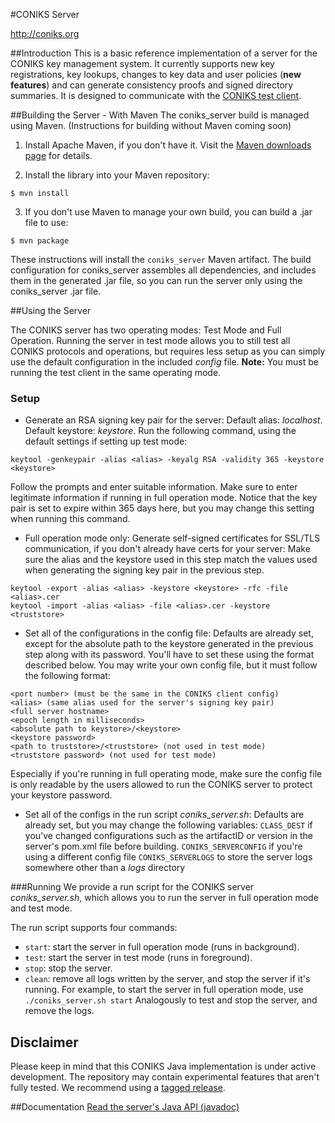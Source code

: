 #CONIKS Server

http://coniks.org

##Introduction
This is a basic reference implementation of a server for the CONIKS key management system. It currently supports new key registrations, key lookups, changes to key data and user policies (**new features**) and can generate consistency proofs and signed directory summaries. It is designed to communicate with the [CONIKS test client](https://github.com/coniks-sys/coniks-java/tree/master/coniks_test_client).

##Building the Server - With Maven
The coniks_server build is managed using Maven. (Instructions for building without Maven coming soon)

1) Install Apache Maven, if you don't have it. Visit the [Maven downloads page](https://maven.apache.org/download.cgi) for details.

2) Install the library into your Maven repository:

```$ mvn install```

3) If you don't use Maven to manage your own build, you can build a .jar file to use:

```$ mvn package```

These instructions will install the ``coniks_server`` Maven artifact.
The build configuration for coniks_server assembles all dependencies,
and includes them in the generated .jar file, so you can run the server
only using the coniks_server .jar file.

##Using the Server

The CONIKS server has two operating modes: Test Mode and Full Operation.
Running the server in test mode allows you to still test all CONIKS
protocols and operations, but requires less setup as you can simply use
the default configuration in the included *config* file.
**Note:** You must be running the test client in the same operating mode.

### Setup
- Generate an RSA signing key pair for the server:
Default alias: *localhost*. Default keystore: *keystore*.
Run the following command, using the default settings if setting up test mode:
```
keytool -genkeypair -alias <alias> -keyalg RSA -validity 365 -keystore <keystore>
```
Follow the prompts and enter suitable information. Make sure to enter
legitimate information if running
in full operation mode. Notice that the key pair is set to expire within 365 days here, but you may change this setting when running this command.
- Full operation mode only: Generate self-signed certificates for SSL/TLS
communication, if you don't already have certs for your server:
Make sure the alias and the keystore used in this step match the values used when generating the signing key pair in the previous step.
```
keytool -export -alias <alias> -keystore <keystore> -rfc -file <alias>.cer
keytool -import -alias <alias> -file <alias>.cer -keystore <truststore>
```
- Set all of the configurations in the config file:
Defaults are already set, except for the absolute path to the
keystore generated in the previous step along with its password.
You'll have to set these using the format described below.
You may write your own config file, but it must follow the following format:
```
<port number> (must be the same in the CONIKS client config)
<alias> (same alias used for the server's signing key pair)
<full server hostname>
<epoch length in milliseconds>
<absolute path to keystore>/<keystore>
<keystore password>
<path to truststore>/<truststore> (not used in test mode)
<truststore password> (not used for test mode)
```
Especially if you're running in full operating mode, make sure the
config file is only readable by the users allowed to run the CONIKS
server to protect your keystore password.
- Set all of the configs in the run script *coniks_server.sh*:
Defaults are already set, but you may change the following variables:
```CLASS_DEST``` if you've changed configurations such as the artifactID or version in the server's pom.xml file before building.
```CONIKS_SERVERCONFIG``` if you're using a different config file
```CONIKS_SERVERLOGS``` to store the server logs somewhere other than a *logs* directory

###Running
We provide a run script for the CONIKS server *coniks_server.sh*,
which allows you to run the server in full operation mode and test mode.

The run script supports four commands:
- ```start```: start the server in full operation mode (runs in background).
- ```test```: start the server in test mode (runs in foreground).
- ```stop```: stop the server.
- ```clean```: remove all logs written by the server, and stop the server if it's running.
For example, to start the server in full operation mode, use
```./coniks_server.sh start```
Analogously to test and stop the server, and remove the logs.

## Disclaimer
Please keep in mind that this CONIKS Java implementation is under active development. The repository may contain experimental features that aren't fully tested. We recommend using a [tagged release](https://github.com/coniks-sys/coniks-java/releases).

##Documentation
[Read the server's Java API (javadoc)](https://coniks-sys.github.io/coniks-java/org/coniks/coniks_server/package-summary.html)
